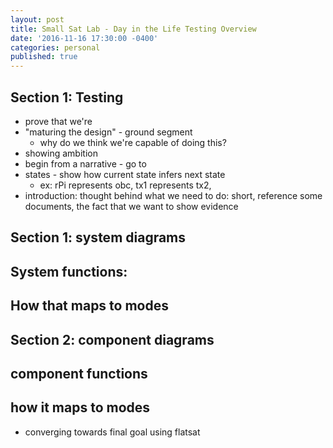 ```yaml
---
layout: post
title: Small Sat Lab - Day in the Life Testing Overview
date: '2016-11-16 17:30:00 -0400'
categories: personal
published: true
---
```

## Section 1: Testing
* prove that we're
* "maturing the design" - ground segment
  * why do we think we're capable of doing this?
* showing ambition
* begin from a narrative - go to
* states - show how current state infers next state
  * ex: rPi represents obc, tx1 represents tx2,
* introduction: thought behind what we need to do: short, reference some documents, the fact that we want to show evidence


## Section 1: system diagrams
## System functions:
## How that maps to modes
## Section 2: component diagrams
## component functions
## how it maps to modes

* converging towards final goal using flatsat
